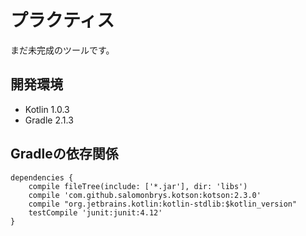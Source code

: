# プラクティス
まだ未完成のツールです。

## 開発環境
* Kotlin 1.0.3
* Gradle 2.1.3

## Gradleの依存関係
```
dependencies {  
    compile fileTree(include: ['*.jar'], dir: 'libs')  
    compile 'com.github.salomonbrys.kotson:kotson:2.3.0'  
    compile "org.jetbrains.kotlin:kotlin-stdlib:$kotlin_version"  
    testCompile 'junit:junit:4.12'
}
```
